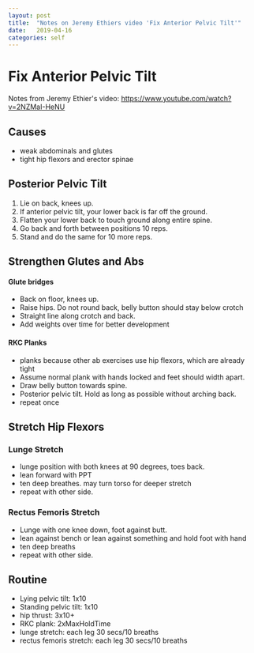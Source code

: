 ```yaml
---
layout: post
title:  "Notes on Jeremy Ethiers video 'Fix Anterior Pelvic Tilt'"
date:   2019-04-16
categories: self
---
```


# Fix Anterior Pelvic Tilt

Notes from Jeremy Ethier's video: https://www.youtube.com/watch?v=2NZMaI-HeNU

## Causes

- weak abdominals and glutes
- tight hip flexors and erector spinae

## Posterior Pelvic Tilt

1. Lie on back, knees up.
2. If anterior pelvic tilt, your lower back is far off the ground.
3. Flatten your lower back to touch ground along entire spine.
4. Go back and forth between positions 10 reps. 
5. Stand and do the same for 10 more reps.

## Strengthen Glutes and Abs

#### Glute bridges

- Back on floor, knees up.
- Raise hips. Do not round back, belly button should stay below crotch
- Straight line along crotch and back.
- Add weights over time for better development

#### RKC Planks

- planks because other ab exercises use hip flexors, which are already tight
- Assume normal plank with hands locked and feet should width apart.
- Draw belly button towards spine.
- Posterior pelvic tilt. Hold as long as possible without arching back.
- repeat once


## Stretch Hip Flexors

### Lunge Stretch

- lunge position with both knees at 90 degrees, toes back.
- lean forward with PPT
- ten deep breathes. may turn torso for deeper stretch
- repeat with other side.

### Rectus Femoris Stretch

- Lunge with one knee down, foot against butt. 
- lean against bench or lean against something and hold foot with hand
- ten deep breaths
- repeat with other side.


## Routine 
 
- Lying pelvic tilt: 1x10
- Standing pelvic tilt: 1x10
- hip thrust: 3x10+
- RKC plank: 2xMaxHoldTime
- lunge stretch: each leg 30 secs/10 breaths
- rectus femoris stretch: each leg 30 secs/10 breaths

